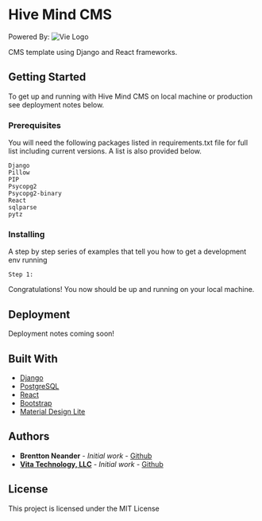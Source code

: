 # Hive Mind CMS
<p><span>Powered By: </span>
  <img src="https://vieinteractive.com/images/logo-dark.png" alt="Vie Logo" />
</p>
CMS template using Django and React frameworks. 

## Getting Started

To get up and running with Hive Mind CMS on local machine or production see deployment notes below.

### Prerequisites

You will need the following packages listed in requirements.txt file for full list including current versions. A list is also provided below.

```
Django
Pillow
PIP
Psycopg2
Psycopg2-binary
React
sqlparse
pytz
```

### Installing

A step by step series of examples that tell you how to get a development env running

```
Step 1:
```
Congratulations! You now should be up and running on your local machine.

## Deployment

Deployment notes coming soon!

## Built With

* [Django](https://www.djangoproject.com/)
* [PostgreSQL](https://www.postgresql.org/)
* [React](https://reactjs.org/)
* [Bootstrap](https://getbootstrap.com/)
* [Material Design Lite](https://getmdl.io/)

## Authors

* **Brentton Neander** - *Initial work* - [Github](https://github.com/bneander31)
* **[Vita Technology, LLC](https://vieinteractive.com/)** - *Initial work* - [Github](https://github.com/vieInteractive)

## License

This project is licensed under the MIT License
